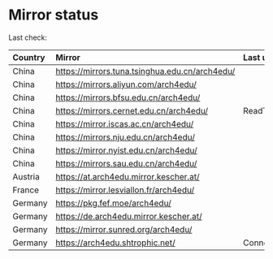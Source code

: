 <script src="./time.js"></script>
# Mirror status
Last check: <script type="text/javascript">localize(1760513098.648995);</script>

|Country|Mirror|Last update|
|:------|:-----|:----------|
|China|https://mirrors.tuna.tsinghua.edu.cn/arch4edu/|<script type="text/javascript">localize(1760467431);</script>|
|China|https://mirrors.aliyun.com/arch4edu/|<script type="text/javascript">localize(1760467431);</script>|
|China|https://mirrors.bfsu.edu.cn/arch4edu/|<script type="text/javascript">localize(1760467431);</script>|
|China|https://mirrors.cernet.edu.cn/arch4edu/|ReadTimeout|
|China|https://mirror.iscas.ac.cn/arch4edu/|<script type="text/javascript">localize(1760467431);</script>|
|China|https://mirrors.nju.edu.cn/arch4edu/|<script type="text/javascript">localize(1760467431);</script>|
|China|https://mirror.nyist.edu.cn/arch4edu/|<script type="text/javascript">localize(1760467431);</script>|
|China|https://mirrors.sau.edu.cn/arch4edu/|<script type="text/javascript">localize(1756795646);</script>|
|Austria|https://at.arch4edu.mirror.kescher.at/|<script type="text/javascript">localize(1760467431);</script>|
|France|https://mirror.lesviallon.fr/arch4edu/|<script type="text/javascript">localize(1760467431);</script>|
|Germany|https://pkg.fef.moe/arch4edu/|<script type="text/javascript">localize(1760467431);</script>|
|Germany|https://de.arch4edu.mirror.kescher.at/|<script type="text/javascript">localize(1760467431);</script>|
|Germany|https://mirror.sunred.org/arch4edu/|<script type="text/javascript">localize(1760467431);</script>|
|Germany|https://arch4edu.shtrophic.net/|ConnectionError|

<script src="./tablefilter/tablefilter.js"></script>
<script src="./table.js"></script>